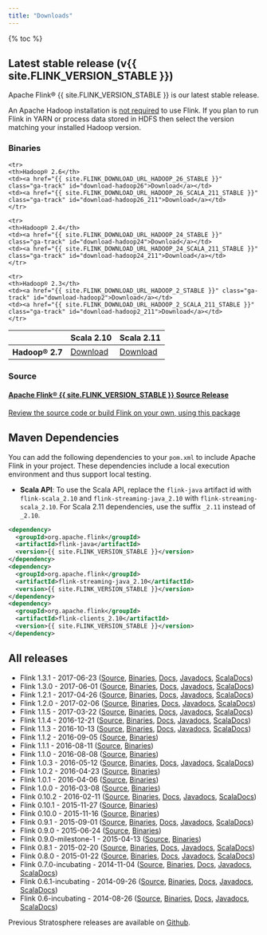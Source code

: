 ```yaml
---
title: "Downloads"
---
```


<script type="text/javascript">
$( document ).ready(function() {
  // Handler for .ready() called.
  $('.ga-track').click( function () {
    console.log("tracking " + $(this).attr('id'))
    // we just use the element id for tracking with google analytics
    ga('send', 'event', 'button', 'click', $(this).attr('id'));
  });

});
</script>

{% toc %}

## Latest stable release (v{{ site.FLINK_VERSION_STABLE }})

Apache Flink® {{ site.FLINK_VERSION_STABLE }} is our latest stable release.

An Apache Hadoop installation is
[not required](faq.html#do-i-have-to-install-apache-hadoop-to-use-flink)
to use Flink. If you plan to run Flink in YARN or process data stored in HDFS then
select the version matching your installed Hadoop version.

### Binaries

<table class="table table-striped">
<thead>
    <tr>
    <th></th> <th>Scala 2.10</th> <th>Scala 2.11</th>
    </tr>
</thead>
<tbody>
    <tr>
    <th>Hadoop® 2.7</th>
    <td><a href="{{ site.FLINK_DOWNLOAD_URL_HADOOP_27_STABLE }}" class="ga-track" id="download-hadoop27">Download</a></td>
    <td><a href="{{ site.FLINK_DOWNLOAD_URL_HADOOP_27_SCALA_211_STABLE }}" class="ga-track" id="download-hadoop27_211">Download</a></td>
    </tr>

    <tr>
    <th>Hadoop® 2.6</th>
    <td><a href="{{ site.FLINK_DOWNLOAD_URL_HADOOP_26_STABLE }}" class="ga-track" id="download-hadoop26">Download</a></td>
    <td><a href="{{ site.FLINK_DOWNLOAD_URL_HADOOP_26_SCALA_211_STABLE }}" class="ga-track" id="download-hadoop26_211">Download</a></td>
    </tr>

    <tr>
    <th>Hadoop® 2.4</th>
    <td><a href="{{ site.FLINK_DOWNLOAD_URL_HADOOP_24_STABLE }}" class="ga-track" id="download-hadoop24">Download</a></td>
    <td><a href="{{ site.FLINK_DOWNLOAD_URL_HADOOP_24_SCALA_211_STABLE }}" class="ga-track" id="download-hadoop24_211">Download</a></td>
    </tr>

    <tr>
    <th>Hadoop® 2.3</th>
    <td><a href="{{ site.FLINK_DOWNLOAD_URL_HADOOP_2_STABLE }}" class="ga-track" id="download-hadoop2">Download</a></td>
    <td><a href="{{ site.FLINK_DOWNLOAD_URL_HADOOP_2_SCALA_211_STABLE }}" class="ga-track" id="download-hadoop2_211">Download</a></td>
    </tr>
</tbody>
</table>

### Source

<div class="list-group">
  <!-- Source -->
  <a href="{{ site.FLINK_DOWNLOAD_URL_SOURCE }}" class="list-group-item ga-track" id="download-source">
    <h4><span class="glyphicon glyphicon-download" aria-hidden="true"></span> <strong>Apache Flink® {{ site.FLINK_VERSION_STABLE }}</strong> Source Release</h4>
    <p>Review the source code or build Flink on your own, using this package</p>
  </a>
</div>

## Maven Dependencies

You can add the following dependencies to your `pom.xml` to include Apache Flink in your project. These dependencies include a local execution environment and thus support local testing.

- **Scala API**: To use the Scala API, replace the `flink-java` artifact id with `flink-scala_2.10` and `flink-streaming-java_2.10` with `flink-streaming-scala_2.10`. For Scala 2.11 dependencies, use the suffix `_2.11` instead of `_2.10`.

```xml
<dependency>
  <groupId>org.apache.flink</groupId>
  <artifactId>flink-java</artifactId>
  <version>{{ site.FLINK_VERSION_STABLE }}</version>
</dependency>
<dependency>
  <groupId>org.apache.flink</groupId>
  <artifactId>flink-streaming-java_2.10</artifactId>
  <version>{{ site.FLINK_VERSION_STABLE }}</version>
</dependency>
<dependency>
  <groupId>org.apache.flink</groupId>
  <artifactId>flink-clients_2.10</artifactId>
  <version>{{ site.FLINK_VERSION_STABLE }}</version>
</dependency>
```

## All releases

- Flink 1.3.1 - 2017-06-23 ([Source](http://www.apache.org/dyn/closer.lua/flink/flink-1.3.1/flink-1.3.1-src.tgz), [Binaries](http://archive.apache.org/dist/flink/flink-1.3.1/), [Docs]({{site.DOCS_BASE_URL}}flink-docs-release-1.3/), [Javadocs]({{site.DOCS_BASE_URL}}flink-docs-release-1.3/api/java), [ScalaDocs]({{site.DOCS_BASE_URL}}flink-docs-release-1.3/api/scala/index.html))
- Flink 1.3.0 - 2017-06-01 ([Source](http://www.apache.org/dyn/closer.lua/flink/flink-1.3.0/flink-1.3.0-src.tgz), [Binaries](http://archive.apache.org/dist/flink/flink-1.3.0/), [Docs]({{site.DOCS_BASE_URL}}flink-docs-release-1.3/), [Javadocs]({{site.DOCS_BASE_URL}}flink-docs-release-1.3/api/java), [ScalaDocs]({{site.DOCS_BASE_URL}}flink-docs-release-1.3/api/scala/index.html))
- Flink 1.2.1 - 2017-04-26 ([Source](http://www.apache.org/dyn/closer.lua/flink/flink-1.2.1/flink-1.2.1-src.tgz), [Binaries](http://archive.apache.org/dist/flink/flink-1.2.1/), [Docs]({{site.DOCS_BASE_URL}}flink-docs-release-1.2/), [Javadocs]({{site.DOCS_BASE_URL}}flink-docs-release-1.2/api/java), [ScalaDocs]({{site.DOCS_BASE_URL}}flink-docs-release-1.2/api/scala/index.html))
- Flink 1.2.0 - 2017-02-06 ([Source](http://www.apache.org/dyn/closer.lua/flink/flink-1.2.0/flink-1.2.0-src.tgz), [Binaries](http://archive.apache.org/dist/flink/flink-1.2.0/), [Docs]({{site.DOCS_BASE_URL}}flink-docs-release-1.2/), [Javadocs]({{site.DOCS_BASE_URL}}flink-docs-release-1.2/api/java), [ScalaDocs]({{site.DOCS_BASE_URL}}flink-docs-release-1.2/api/scala/index.html))
- Flink 1.1.5 - 2017-03-22 ([Source](http://archive.apache.org/dist/flink/flink-1.1.5/flink-1.1.5-src.tgz), [Binaries](http://archive.apache.org/dist/flink/flink-1.1.5/), [Docs]({{site.DOCS_BASE_URL}}flink-docs-release-1.1/), [Javadocs]({{site.DOCS_BASE_URL}}flink-docs-release-1.1/api/java), [ScalaDocs]({{site.DOCS_BASE_URL}}flink-docs-release-1.1/api/scala/index.html))
- Flink 1.1.4 - 2016-12-21 ([Source](http://archive.apache.org/dist/flink/flink-1.1.4/flink-1.1.4-src.tgz), [Binaries](http://archive.apache.org/dist/flink/flink-1.1.4/), [Docs]({{site.DOCS_BASE_URL}}flink-docs-release-1.1/), [Javadocs]({{site.DOCS_BASE_URL}}flink-docs-release-1.1/api/java), [ScalaDocs]({{site.DOCS_BASE_URL}}flink-docs-release-1.1/api/scala/index.html))
- Flink 1.1.3 - 2016-10-13 ([Source](http://archive.apache.org/dist/flink/flink-1.1.3/flink-1.1.3-src.tgz), [Binaries](http://archive.apache.org/dist/flink/flink-1.1.3/), [Docs]({{site.DOCS_BASE_URL}}flink-docs-release-1.1/), [Javadocs]({{site.DOCS_BASE_URL}}flink-docs-release-1.1/api/java), [ScalaDocs]({{site.DOCS_BASE_URL}}flink-docs-release-1.1/api/scala/index.html))
- Flink 1.1.2 - 2016-09-05 ([Source](http://archive.apache.org/dist/flink/flink-1.1.2/flink-1.1.2-src.tgz), [Binaries](http://archive.apache.org/dist/flink/flink-1.1.2/))
- Flink 1.1.1 - 2016-08-11 ([Source](http://archive.apache.org/dist/flink/flink-1.1.1/flink-1.1.1-src.tgz), [Binaries](http://archive.apache.org/dist/flink/flink-1.1.1/))
- Flink 1.1.0 - 2016-08-08 ([Source](http://archive.apache.org/dist/flink/flink-1.1.0/flink-1.1.0-src.tgz), [Binaries](http://archive.apache.org/dist/flink/flink-1.1.0/))
- Flink 1.0.3 - 2016-05-12 ([Source](http://archive.apache.org/dist/flink/flink-1.0.3/flink-1.0.3-src.tgz), [Binaries](http://archive.apache.org/dist/flink/flink-1.0.3/), [Docs]({{site.DOCS_BASE_URL}}flink-docs-release-1.0/), [Javadocs]({{site.DOCS_BASE_URL}}flink-docs-release-1.0/api/java), [ScalaDocs]({{site.DOCS_BASE_URL}}flink-docs-release-1.0/api/scala/index.html))
- Flink 1.0.2 - 2016-04-23 ([Source](http://archive.apache.org/dist/flink/flink-1.0.2/flink-1.0.2-src.tgz), [Binaries](http://archive.apache.org/dist/flink/flink-1.0.2/))
- Flink 1.0.1 - 2016-04-06 ([Source](http://archive.apache.org/dist/flink/flink-1.0.1/flink-1.0.1-src.tgz), [Binaries](http://archive.apache.org/dist/flink/flink-1.0.1/))
- Flink 1.0.0 - 2016-03-08 ([Source](http://archive.apache.org/dist/flink/flink-1.0.0/flink-1.0.0-src.tgz), [Binaries](http://archive.apache.org/dist/flink/flink-1.0.0/))
- Flink 0.10.2 - 2016-02-11 ([Source](http://archive.apache.org/dist/flink/flink-0.10.2/flink-0.10.2-src.tgz), [Binaries](http://archive.apache.org/dist/flink/flink-0.10.2/), [Docs]({{site.DOCS_BASE_URL}}flink-docs-release-0.10/), [Javadocs]({{site.DOCS_BASE_URL}}flink-docs-release-0.10/api/java), [ScalaDocs]({{site.DOCS_BASE_URL}}flink-docs-release-0.10/api/scala/index.html))
- Flink 0.10.1 - 2015-11-27 ([Source](http://archive.apache.org/dist/flink/flink-0.10.1/flink-0.10.1-src.tgz), [Binaries](http://archive.apache.org/dist/flink/flink-0.10.1/))
- Flink 0.10.0 - 2015-11-16 ([Source](http://archive.apache.org/dist/flink/flink-0.10.0/flink-0.10.0-src.tgz), [Binaries](http://archive.apache.org/dist/flink/flink-0.10.0/))
- Flink 0.9.1 - 2015-09-01 ([Source](http://archive.apache.org/dist/flink/flink-0.9.1/flink-0.9.1-src.tgz), [Binaries](http://archive.apache.org/dist/flink/flink-0.9.1/), [Docs]({{site.DOCS_BASE_URL}}flink-docs-release-0.9/), [Javadocs]({{site.DOCS_BASE_URL}}flink-docs-release-0.9/api/java), [ScalaDocs]({{site.DOCS_BASE_URL}}flink-docs-release-0.9/api/scala/index.html))
- Flink 0.9.0 - 2015-06-24 ([Source](http://archive.apache.org/dist/flink/flink-0.9.0/flink-0.9.0-src.tgz), [Binaries](http://archive.apache.org/dist/flink/flink-0.9.0/))
- Flink 0.9.0-milestone-1 - 2015-04-13 ([Source](http://archive.apache.org/dist/flink/flink-0.9.0-milestone-1/flink-0.9.0-milestone-1-src.tgz), [Binaries](http://archive.apache.org/dist/flink/flink-0.9.0-milestone-1/))
- Flink 0.8.1 - 2015-02-20 ([Source](http://archive.apache.org/dist/flink/flink-0.8.1/flink-0.8.1-src.tgz), [Binaries](http://archive.apache.org/dist/flink/flink-0.8.1/), [Docs]({{site.DOCS_BASE_URL}}flink-docs-release-0.8.1/), [Javadocs]({{site.DOCS_BASE_URL}}flink-docs-release-0.8.1/api/java), [ScalaDocs]({{site.DOCS_BASE_URL}}flink-docs-release-0.8.1/api/scala/index.html))
- Flink 0.8.0 - 2015-01-22 ([Source](http://archive.apache.org/dist/flink/flink-0.8.0/flink-0.8.0-src.tgz), [Binaries](http://archive.apache.org/dist/flink/flink-0.8.0/), [Docs]({{site.DOCS_BASE_URL}}flink-docs-release-0.8.0/), [Javadocs]({{site.DOCS_BASE_URL}}flink-docs-release-0.8.0/api/java), [ScalaDocs]({{site.DOCS_BASE_URL}}flink-docs-release-0.8.0/api/scala/index.html))
- Flink 0.7.0-incubating - 2014-11-04 ([Source](http://archive.apache.org/dist/incubator/flink/flink-0.7.0-incubating/flink-0.7.0-incubating-src.tgz), [Binaries](http://archive.apache.org/dist/incubator/flink/flink-0.7.0-incubating/), [Docs]({{site.DOCS_BASE_URL}}flink-docs-release-0.7/), [Javadocs]({{site.DOCS_BASE_URL}}flink-docs-release-0.7/api/java), [ScalaDocs]({{site.DOCS_BASE_URL}}flink-docs-release-0.7/api/scala/index.html))
- Flink 0.6.1-incubating - 2014-09-26 ([Source](http://archive.apache.org/dist/incubator/flink/flink-0.6.1-incubating/flink-0.6.1-incubating-src.tgz), [Binaries](http://archive.apache.org/dist/incubator/flink/flink-0.6.1-incubating/), [Docs]({{site.DOCS_BASE_URL}}flink-docs-release-0.6.1/), [Javadocs]({{site.DOCS_BASE_URL}}flink-docs-release-0.6.1/api/java), [ScalaDocs]({{site.DOCS_BASE_URL}}flink-docs-release-0.6.1/api/scala/index.html))
- Flink 0.6-incubating - 2014-08-26 ([Source](http://archive.apache.org/dist/incubator/flink/flink-0.6-incubating-src.tgz), [Binaries](http://archive.apache.org/dist/incubator/flink/), [Docs]({{site.DOCS_BASE_URL}}flink-docs-release-0.6/), [Javadocs]({{site.DOCS_BASE_URL}}flink-docs-release-0.6/api/java), [ScalaDocs]({{site.DOCS_BASE_URL}}flink-docs-release-0.6/api/scala/index.html))

Previous Stratosphere releases are available on [Github](https://github.com/stratosphere/stratosphere/releases).
